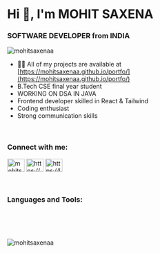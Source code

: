 

<h1 align="left">Hi 👋, I'm MOHIT SAXENA</h1>
<h3 align="left">SOFTWARE DEVELOPER from INDIA</h3>

<p align="left"> <img src="https://komarev.com/ghpvc/?username=mohitsaxenaa&label=Profile%20views&color=0e75b6&style=flat" alt="mohitsaxenaa" /> </p>

- 👨‍💻 All of my projects are available at [https://mohitsaxenaa.github.io/portfo/](https://mohitsaxenaa.github.io/portfo/)
- B.Tech CSE final year student
- WORKING ON DSA IN JAVA
- Frontend developer skilled in React & Tailwind
- Coding enthusiast
- Strong communication skills
<br>
<h3 align="left">Connect with me:</h3>
<p align="left">
<a href="https://twitter.com/mohitsaxenaa" target="blank"><img align="center" src="https://raw.githubusercontent.com/rahuldkjain/github-profile-readme-generator/master/src/images/icons/Social/twitter.svg" alt="mohitsaxenaa" height="30" width="40" /></a>
<a href="https://www.linkedin.com/in/mohitsaxenaa/" target="blank"><img align="center" src="https://raw.githubusercontent.com/rahuldkjain/github-profile-readme-generator/master/src/images/icons/Social/linked-in-alt.svg" alt="https://www.linkedin.com/in/mohitsaxenaa/" height="30" width="40" /></a>
<a href="https://leetcode.com/mohitsaxenaa/" target="blank"><img align="center" src="https://raw.githubusercontent.com/rahuldkjain/github-profile-readme-generator/master/src/images/icons/Social/leet-code.svg" alt="https://leetcode.com/mohitsaxenaa/" height="30" width="40" /></a>
</p>

<br>



<h3 align="left">Languages and Tools:</h3>
<!-- <p align="left"> <a href="https://getbootstrap.com" target="_blank" rel="noreferrer"> <img src="https://raw.githubusercontent.com/devicons/devicon/master/icons/bootstrap/bootstrap-plain-wordmark.svg" alt="bootstrap" width="40" height="40"/> </a> <a href="https://www.w3schools.com/cpp/" target="_blank" rel="noreferrer"> <img src="https://raw.githubusercontent.com/devicons/devicon/master/icons/cplusplus/cplusplus-original.svg" alt="cplusplus" width="40" height="40"/> </a> <a href="https://www.w3schools.com/css/" target="_blank" rel="noreferrer"> <img src="https://raw.githubusercontent.com/devicons/devicon/master/icons/css3/css3-original-wordmark.svg" alt="css3" width="40" height="40"/> </a> <a href="https://www.figma.com/" target="_blank" rel="noreferrer"> <img src="https://www.vectorlogo.zone/logos/figma/figma-icon.svg" alt="figma" width="40" height="40"/> </a> <a href="https://www.w3.org/html/" target="_blank" rel="noreferrer"> <img src="https://raw.githubusercontent.com/devicons/devicon/master/icons/html5/html5-original-wordmark.svg" alt="html5" width="40" height="40"/> </a> <a href="https://www.java.com" target="_blank" rel="noreferrer"> <img src="https://raw.githubusercontent.com/devicons/devicon/master/icons/java/java-original.svg" alt="java" width="40" height="40"/> </a> <a href="https://developer.mozilla.org/en-US/docs/Web/JavaScript" target="_blank" rel="noreferrer"> <img src="https://raw.githubusercontent.com/devicons/devicon/master/icons/javascript/javascript-original.svg" alt="javascript" width="40" height="40"/> </a> <a href="https://reactjs.org/" target="_blank" rel="noreferrer"> <img src="https://raw.githubusercontent.com/devicons/devicon/master/icons/react/react-original-wordmark.svg" alt="react" width="40" height="40"/> </a> <a href="https://tailwindcss.com/" target="_blank" rel="noreferrer"> <img src="https://www.vectorlogo.zone/logos/tailwindcss/tailwindcss-icon.svg" alt="tailwind" width="40" height="40"/> </a> </p> -->
<br>
<!-- <p><img align="left" src="https://github-readme-stats.vercel.app/api/top-langs?username=mohitsaxenaa&show_icons=true&locale=en&layout=compact" alt="mohitsaxenaa" /></p> -->
<br>
<!-- <p>&nbsp;<img align="center" src="https://github-readme-stats.vercel.app/api?username=mohitsaxenaa&show_icons=true&locale=en" alt="mohitsaxenaa" /></p> -->
<br>
<p><img align="center" src="https://github-readme-streak-stats.herokuapp.com/?user=mohitsaxenaa&" alt="mohitsaxenaa" /></p>





<!--
**mohitsaxenaa/mohitsaxenaa** is a ✨ _special_ ✨ repository because its `README.md` (this file) appears on your GitHub profile.

Here are some ideas to get you started:

- 🔭 I’m currently working on ... 
- 🌱 I’m currently learning ... JavaScript
- 👯 I’m looking to collaborate on ... Projects
- 🤔 I’m looking for help with ... DSA
- 💬 Ask me about ... Anything
- 📫 How to reach me: ... Twitter, Instagram
- 😄 Pronouns: ... 
- ⚡ Fun fact: ... I am done
-->
